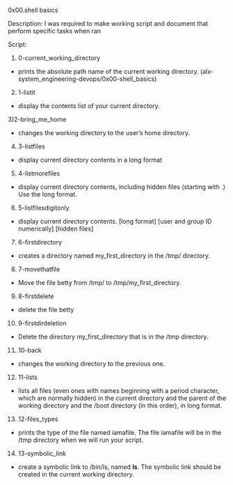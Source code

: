 0x00.shell basics

Description:
I was required to make  working script and document that perform specific tasks when ran

Script:
1) 0-current_working_directory
 - prints the absolute path name of the current working directory.
  (alx-system_engineering-devops/0x00-shell_basics)

2) 1-listit
 - display the contents list of your current directory.

3)2-bring_me_home
 - changes the working directory to the user’s home directory.

4) 3-listfiles
 - display current directory contents in a long format

5) 4-listmorefiles
 - display current directory contents, including hidden files (starting with .) Use the long format.

6) 5-listfilesdigitonly
 - display current directory contents.
   [long format]
   [user and group ID numerically]
   [hidden files]

7) 6-firstdirectory
 -  creates a directory named my_first_directory in the /tmp/ directory.

8) 7-movethatfile
 - Move the file betty from /tmp/ to /tmp/my_first_directory.

9) 8-firstdelete
 - delete the file betty

10) 9-firstdirdeletion
 - Delete the directory my_first_directory that is in the /tmp directory.

11) 10-back
 - changes the working directory to the previous one.

12) 11-lists
 - lists all files (even ones with names beginning with a period character, which are normally hidden) in the current directory and the parent of the working directory and the /boot directory (in this order), in long format.

13) 12-files_types
 - prints the type of the file named iamafile. The file iamafile will be in the /tmp directory when we will run your script.

14) 13-symbolic_link
 - create a symbolic link to /bin/ls, named __ls__. The symbolic link should be created in the current working directory.
